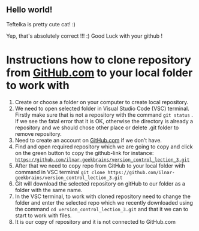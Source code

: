 ## Hello world!

Teftelka is pretty cute cat! :)

Yep, that's absolutely correct !!! :)
Good Luck with your github !

# Instructions how to clone repository from [GitHub.com](http://GitHub.com) to your local folder to work with


1. Create or choose a folder on your computer to create local repository. 
2. We need to open selected folder in Visual Studio Code (VSC) terminal. Firstly make sure that is not a repository with the command  `git status` . If we see the fatal error that it is OK, otherwise the directory is already a repository and we should chose other place or delete .git folder to remove repository.
3. Need to create an account on [GitHub.com](http://github.com/) if we don’t have.
4. Find and open required repository which we are going to copy  and click on the green button to copy the github-link for instance: [`https://github.com/ilnar-geekbrains/version_control_lection_3.git`](https://github.com/ilnar-geekbrains/version_control_lection_3.git)
5. After that we need to copy repo from GitHub to your local folder with command in VSC terminal `git clone https://github.com/ilnar-geekbrains/version_control_lection_3.git`
6. Git will download the selected repository on gitHub to our folder as a folder with the same name.
7. In the VSC terminal, to work with cloned repository need to change the folder and enter the selected repo which we recently downloaded using the command `cd version_control_lection_3.git` and that it we can to start to work with files. 
8. It is our copy of repository and it is not connected to GitHub.com 

